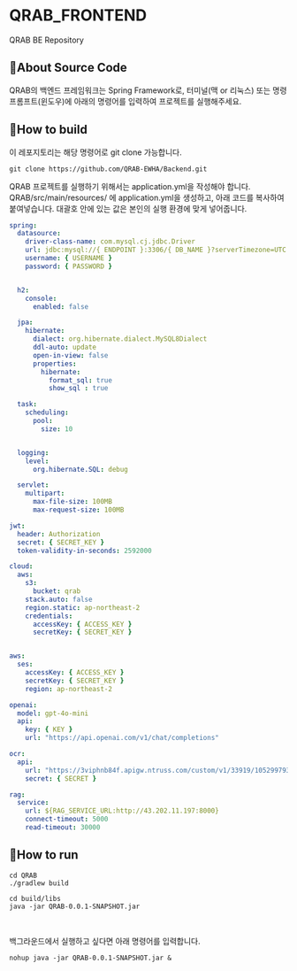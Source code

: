 <!-- Template for PROJECT REPORT of CapstoneDesign 2024-2H, initially written by khyoo -->
<!-- 본 파일은 2024년도 컴공 졸업프로젝트의 <1차보고서> 작성을 위한 기본 양식입니다. -->
<!-- 아래에 "*"..."*" 표시는 italic체로 출력하기 위해서 사용한 것입니다. -->
<!-- "내용"에 해당하는 부분을 지우고, 여러분 과제의 내용을 작성해 주세요. -->

# QRAB_FRONTEND

QRAB BE Repository

## 🎈About Source Code

QRAB의 백엔드 프레임워크는 Spring Framework로, 터미널(맥 or 리눅스) 또는 명령 프롬프트(윈도우)에 아래의 명령어를 입력하여 프로젝트를 실행해주세요. <br>

## 🎈How to build

이 레포지토리는 해당 명령어로 git clone 가능합니다.

```
git clone https://github.com/QRAB-EWHA/Backend.git
```

QRAB 프로젝트를 실행하기 위해서는 application.yml을 작성해야 합니다.
QRAB/src/main/resources/ 에 application.yml을 생성하고, 아래 코드를 복사하여 붙여넣습니다.
대괄호 안에 있는 값은 본인의 실행 환경에 맞게 넣어줍니다.

```yml
spring:
  datasource:
    driver-class-name: com.mysql.cj.jdbc.Driver
    url: jdbc:mysql://{ ENDPOINT }:3306/{ DB_NAME }?serverTimezone=UTC
    username: { USERNAME }
    password: { PASSWORD }


  h2:
    console:
      enabled: false

  jpa:
    hibernate:
      dialect: org.hibernate.dialect.MySQL8Dialect
      ddl-auto: update
      open-in-view: false
      properties:
        hibernate:
          format_sql: true
          show_sql : true

  task:
    scheduling:
      pool:
        size: 10


  logging:
    level:
      org.hibernate.SQL: debug

  servlet:
    multipart:
      max-file-size: 100MB
      max-request-size: 100MB

jwt:
  header: Authorization
  secret: { SECRET_KEY }
  token-validity-in-seconds: 2592000

cloud:
  aws:
    s3:
      bucket: qrab
    stack.auto: false
    region.static: ap-northeast-2
    credentials:
      accessKey: { ACCESS_KEY }
      secretKey: { SECRET_KEY }


aws:
  ses:
    accessKey: { ACCESS_KEY }
    secretKey: { SECRET_KEY }
    region: ap-northeast-2

openai:
  model: gpt-4o-mini
  api:
    key: { KEY }
    url: "https://api.openai.com/v1/chat/completions"

ocr:
  api:
    url: "https://3viphnb84f.apigw.ntruss.com/custom/v1/33919/1052997939660282774c9eec454329d7ff7beb617edb815dc04b9a37be6db7d9/general"
    secret: { SECRET }

rag:
  service:
    url: ${RAG_SERVICE_URL:http://43.202.11.197:8000}
    connect-timeout: 5000
    read-timeout: 30000
```



## 🎈How to run

```shell
cd QRAB
./gradlew build 
```

```shell
cd build/libs
java -jar QRAB-0.0.1-SNAPSHOT.jar
```
<br>

백그라운드에서 실행하고 싶다면 아래 명령어를 입력합니다.
```shell
nohup java -jar QRAB-0.0.1-SNAPSHOT.jar &
```
